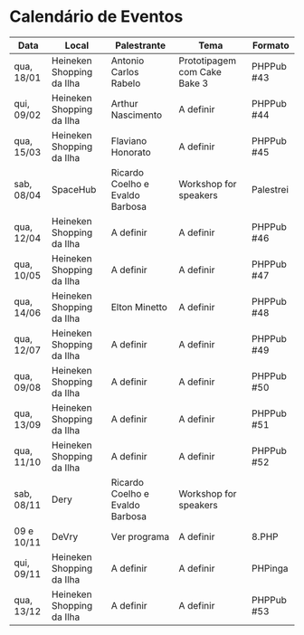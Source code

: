 Calendário de Eventos
=====================

| Data       | Local                     | Palestrante                     | Tema                         | Formato    |
|------------|---------------------------|---------------------------------|------------------------------|------------|
| qua, 18/01 | Heineken Shopping da Ilha | Antonio Carlos Rabelo           | Prototipagem com Cake Bake 3 | PHPPub #43 |
| qui, 09/02 | Heineken Shopping da Ilha | Arthur Nascimento               | A definir                    | PHPPub #44 |
| qua, 15/03 | Heineken Shopping da Ilha | Flaviano Honorato               | A definir                    | PHPPub #45 |
| sab, 08/04 | SpaceHub                  | Ricardo Coelho e Evaldo Barbosa | Workshop for speakers        | Palestrei  |
| qua, 12/04 | Heineken Shopping da Ilha | A definir                       | A definir                    | PHPPub #46 |
| qua, 10/05 | Heineken Shopping da Ilha | A definir                       | A definir                    | PHPPub #47 |
| qua, 14/06 | Heineken Shopping da Ilha | Elton Minetto                   | A definir                    | PHPPub #48 |
| qua, 12/07 | Heineken Shopping da Ilha | A definir                       | A definir                    | PHPPub #49 |
| qua, 09/08 | Heineken Shopping da Ilha | A definir                       | A definir                    | PHPPub #50 |
| qua, 13/09 | Heineken Shopping da Ilha | A definir                       | A definir                    | PHPPub #51 |
| qua, 11/10 | Heineken Shopping da Ilha | A definir                       | A definir                    | PHPPub #52 |
| sab, 08/11 | Dery                  | Ricardo Coelho e Evaldo Barbosa | Workshop for speakers        | 
| 09 e 10/11 | DeVry                     | Ver programa                    | A definir                    | 8.PHP      |
| qui, 09/11 | Heineken Shopping da Ilha | A definir                       | A definir                    | PHPinga    |
| qua, 13/12 | Heineken Shopping da Ilha | A definir                       | A definir                    | PHPPub #53 |
